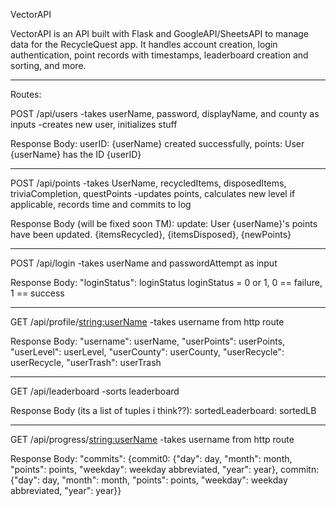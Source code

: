 VectorAPI

VectorAPI is an API built with Flask and GoogleAPI/SheetsAPI to manage data for the RecycleQuest app. It handles account creation, login authentication, point records with timestamps, leaderboard creation and sorting, and more.

-------------------------------------------------------------------------------------

Routes:

POST
/api/users
-takes userName, password, displayName, and county as inputs
-creates new user, initializes stuff

Response Body:
userID: {userName} created successfully, points: User {userName} has the ID {userID}

-------------------------------------------------------------------------------------

POST
/api/points
-takes UserName, recycledItems, disposedItems, triviaCompletion, questPoints
-updates points, calculates new level if applicable, records time and commits to log

Response Body (will be fixed soon TM):
update: User {userName}'s points have been updated. {itemsRecycled}, {itemsDisposed}, {newPoints}

-------------------------------------------------------------------------------------

POST
/api/login
-takes userName and passwordAttempt as input

Response Body:
"loginStatus": loginStatus
loginStatus = 0 or 1, 0 == failure, 1 == success

-------------------------------------------------------------------------------------

GET
/api/profile/<string:userName>
-takes username from http route

Response Body:
"username": userName, "userPoints": userPoints, "userLevel": userLevel, "userCounty": userCounty, "userRecycle": userRecycle, "userTrash": userTrash

-------------------------------------------------------------------------------------

GET
/api/leaderboard
-sorts leaderboard

Response Body (its a list of tuples i think??):
sortedLeaderboard: sortedLB

-------------------------------------------------------------------------------------

GET
/api/progress/<string:userName>
-takes username from http route

Response Body:
"commits": {commit0: {"day": day, "month": month, "points": points, "weekday": weekday abbreviated, "year": year}, commitn: {"day": day, "month": month, "points": points, "weekday": weekday abbreviated, "year": year}}




